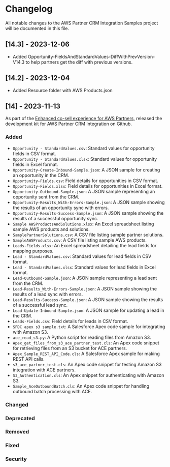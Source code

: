 # Changelog

All notable changes to the AWS Partner CRM Integration Samples project will be documented in this file.

## [14.3] - 2023-12-06
- Added Opportunity-FieldsAndStandardValues-DiffWithPrevVersion-V14.3 to help partners get the diff with previous versions. 

## [14.2] - 2023-12-04
- Added Resource folder with AWS Products.json

## [14] - 2023-11-13
As part of the [Enhanced co-sell experience for AWS Partners](https://aws.amazon.com/new/about-aws/whats-new/2023/11/enhanced-co-sell-experience-aws-partners/), released the development kit for AWS Partner CRM Integration on Github.

### Added

- `Opportunity - StandardValues.csv`: Standard values for opportunity fields in CSV format.
- `Opportunity - StandardValues.xlsx`: Standard values for opportunity fields in Excel format.
- `Opportunity-Create-Inbound-Sample.json`: A JSON sample for creating an opportunity in the CRM.
- `Opportunity-Fields.csv`: Field details for opportunities in CSV format.
- `Opportunity-Fields.xlsx`: Field details for opportunities in Excel format.
- `Opportunity-Outbound-Sample.json`: A JSON sample representing an opportunity sent from the CRM.
- `Opportunity-Results_With-Errors-Sample.json`: A JSON sample showing the results of an opportunity sync with errors.
- `Opportunity-Results-Success-Sample.json`: A JSON sample showing the results of a successful opportunity sync.
- `Sample AWSProductsAndSolutions.xlsx`: An Excel spreadsheet listing sample AWS products and solutions.
- `SamplePartnerSolutions.csv`: A CSV file listing sample partner solutions.
- `SampleAWSProducts.csv`: A CSV file listing sample AWS products.
- `Leads-Fields.xlsx`: An Excel spreadsheet detailing the lead fields for mapping purposes.
- `Lead - StandardValues.csv`: Standard values for lead fields in CSV format.
- `Lead - StandardValues.xlsx`: Standard values for lead fields in Excel format.
- `Lead-Outbound-Sample.json`: A JSON sample representing a lead sent from the CRM.
- `Lead-Results_With-Errors-Sample.json`: A JSON sample showing the results of a lead sync with errors.
- `Lead-Results-Success-Sample.json`: A JSON sample showing the results of a successful lead sync.
- `Lead-Update-Inbound-Sample.json`: A JSON sample for updating a lead in the CRM.
- `Leads-Fields.csv`: Field details for leads in CSV format.
- `SFDC apex s3 sample.txt`: A Salesforce Apex code sample for integrating with Amazon S3.
- `ace_read_s3.py`: A Python script for reading files from Amazon S3.
- `Apex_get_files_from_s3_ace_partner_test.cls`: An Apex code snippet for retrieving files from an S3 bucket for ACE partners.
- `Apex_Sample_REST_API_Code.cls`: A Salesforce Apex sample for making REST API calls.
- `s3_ace_partner_test.cls`: An Apex code snippet for testing Amazon S3 integration with ACE partners.
- `S3_Authentication.cls`: An Apex snippet for authenticating with Amazon S3.
- `Sample_AceOutboundBatch.cls`: An Apex code snippet for handling outbound batch processing with ACE.

### Changed

### Deprecated

### Removed

### Fixed

### Security

[v14]: https://github.com/aws-samples/aws-partner-crm-integration-samples/releases/tag/v14
[v14.2]: https://github.com/aws-samples/aws-partner-crm-integration-samples/releases/tag/v14.2
[v14.3]: https://github.com/aws-samples/aws-partner-crm-integration-samples/releases/tag/v14.3
